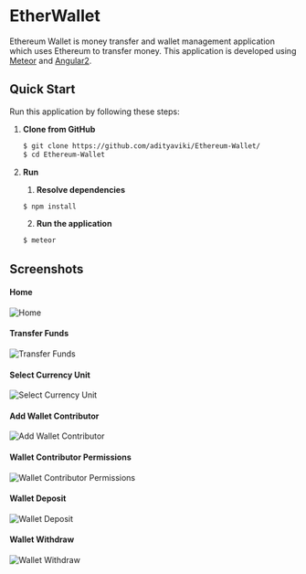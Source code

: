 # EtherWallet
Ethereum Wallet is money transfer and wallet management application which uses Ethereum to transfer money. This application is developed using [Meteor](https://www.meteor.com/) and [Angular2](https://angular.io).

## Quick Start
Run this application by following these steps:

1. **Clone from GitHub**

    ```sh
    $ git clone https://github.com/adityaviki/Ethereum-Wallet/
    $ cd Ethereum-Wallet
    ```

3. **Run**
    1. **Resolve dependencies**
    ```sh
    $ npm install
    ```

    2. **Run the application**
    ```sh
    $ meteor
    ```

## Screenshots
#### Home
![Home](/screenshots/home.png?raw=true)

#### Transfer Funds
![Transfer Funds](/screenshots/transfer-funds.png?raw=true)

#### Select Currency Unit
![Select Currency Unit](/screenshots/currency-select.png?raw=true)

#### Add Wallet Contributor
![Add Wallet Contributor](/screenshots/wallet-contributor.png?raw=true)

#### Wallet Contributor Permissions
![Wallet Contributor Permissions](/screenshots/contributor-permissions.png?raw=true)

#### Wallet Deposit
![Wallet Deposit](/screenshots/deposit.png?raw=true)

#### Wallet Withdraw
![Wallet Withdraw](/screenshots/withdraw.png?raw=true)
